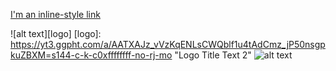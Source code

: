 
[I'm an inline-style link](https://www.youtube.com/watch?v=g-Hb26agBFg)


![alt text][logo]
[logo]: https://yt3.ggpht.com/a/AATXAJz_vVzKqENLsCWQblf1u4tAdCmz_jP50nsgpkuZBXM=s144-c-k-c0xffffffff-no-rj-mo "Logo Title Text 2"
![alt text](https://yt3.ggpht.com/a/AATXAJz_vVzKqENLsCWQblf1u4tAdCmz_jP50nsgpkuZBXM=s144-c-k-c0xffffffff-no-rj-mo)
